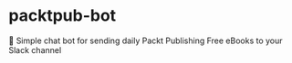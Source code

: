 # packtpub-bot

🤖 Simple chat bot for sending daily Packt Publishing Free eBooks to your Slack channel
